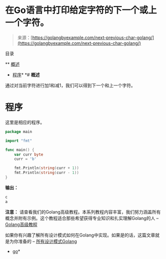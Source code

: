 <!--yml

类别：未分类

日期：2024-10-13 06:52:10

-->

# 在Go语言中打印给定字符的下一个或上一个字符。

> 来源：[https://golangbyexample.com/next-previous-char-golang/](https://golangbyexample.com/next-previous-char-golang/)

目录

**   [概述](#Overview "Overview")

+   [程序](#Program "Program")*  *# **概述**

通过对当前字符进行加1和减1，我们可以得到下一个和上一个字符。

# **程序**

这里是相应的程序。

```go
package main

import "fmt"

func main() {
	var curr byte
	curr = 'b'

	fmt.Println(string(curr + 1))
	fmt.Println(string(curr - 1))
} 
```

**输出：**

```go
c
a
```

**注意：** 请查看我们的Golang高级教程。本系列教程内容丰富，我们努力涵盖所有概念并附有示例。这个教程适合那些希望获得专业知识和扎实理解Golang的人 – [Golang高级教程](https://golangbyexample.com/golang-comprehensive-tutorial/)

如果你有兴趣了解所有设计模式如何在Golang中实现。如果是的话，这篇文章就是为你准备的 – [所有设计模式Golang](https://golangbyexample.com/all-design-patterns-golang/)

+   [go](https://golangbyexample.com/tag/go/)*
